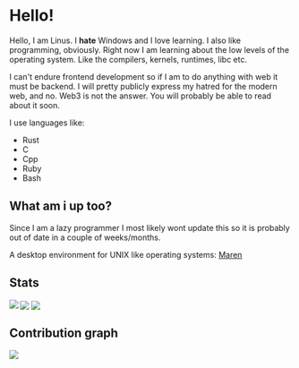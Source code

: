 # Hello!

Hello, I am Linus. I **hate** Windows and I love learning. I also like programming, obviously. 
Right now I am learning about the low levels of the operating system. Like the
compilers, kernels, runtimes, libc etc.

I can't endure frontend development so if I am to do anything with web it must be backend.
I will pretty publicly express my hatred for the modern web, and no. Web3 is not the answer.
You will probably be able to read about it soon.

I use languages like:

* Rust
* C
* Cpp
* Ruby
* Bash

## What am i up too? 

Since I am a lazy programmer I most likely wont update this so it is probably
out of date in a couple of weeks/months. 

A desktop environment for UNIX like operating systems:
[Maren](https://github.com/Eskpil/maren.git)

## Stats

<img align="left"   src="https://github-readme-stats.vercel.app/api/top-langs?username=eskpil&show_icons=true&locale=en&theme=gruvbox&hide_border=true" >
<img align="center" src="https://github-readme-stats.vercel.app/api?username=eskpil&show_icons=true&locale=en&theme=gruvbox&hide_border=true">
<img align="center" src="https://github-readme-streak-stats.herokuapp.com/?user=eskpil&theme=gruvbox&hide_border=true">

## Contribution graph

<img src="https://activity-graph.herokuapp.com/graph?username=eskpil&bg_color=282828&color=d3869b&line=89b482&point=FFFFFF&hide_border=true">
